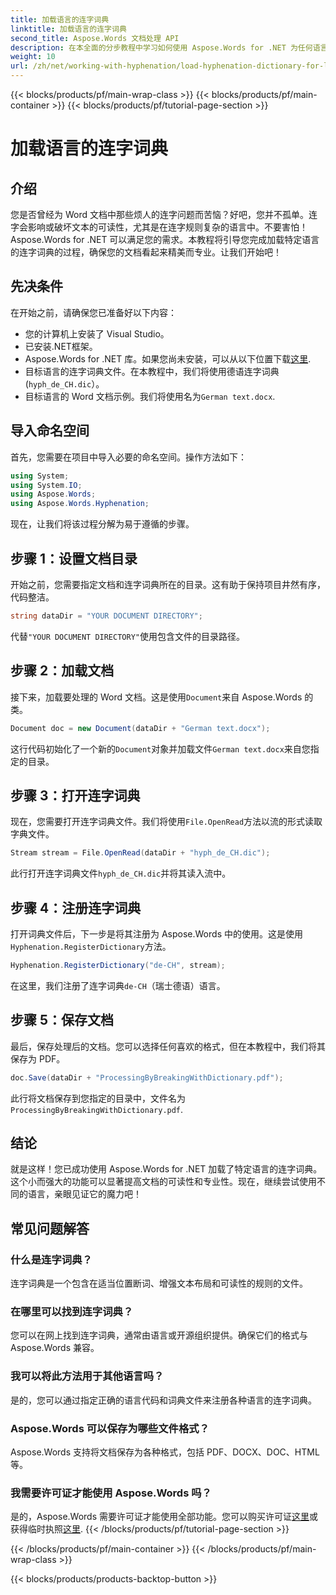 ```yaml
---
title: 加载语言的连字词典
linktitle: 加载语言的连字词典
second_title: Aspose.Words 文档处理 API
description: 在本全面的分步教程中学习如何使用 Aspose.Words for .NET 为任何语言加载连字词典。
weight: 10
url: /zh/net/working-with-hyphenation/load-hyphenation-dictionary-for-language/
---
```


{{< blocks/products/pf/main-wrap-class >}}
{{< blocks/products/pf/main-container >}}
{{< blocks/products/pf/tutorial-page-section >}}

# 加载语言的连字词典

## 介绍

您是否曾经为 Word 文档中那些烦人的连字问题而苦恼？好吧，您并不孤单。连字会影响或破坏文本的可读性，尤其是在连字规则复杂的语言中。不要害怕！Aspose.Words for .NET 可以满足您的需求。本教程将引导您完成加载特定语言的连字词典的过程，确保您的文档看起来精美而专业。让我们开始吧！

## 先决条件

在开始之前，请确保您已准备好以下内容：

- 您的计算机上安装了 Visual Studio。
- 已安装.NET框架。
-  Aspose.Words for .NET 库。如果您尚未安装，可以从以下位置下载[这里](https://releases.aspose.com/words/net/).
- 目标语言的连字词典文件。在本教程中，我们将使用德语连字词典 (`hyph_de_CH.dic`）。
- 目标语言的 Word 文档示例。我们将使用名为`German text.docx`.

## 导入命名空间

首先，您需要在项目中导入必要的命名空间。操作方法如下：

```csharp
using System;
using System.IO;
using Aspose.Words;
using Aspose.Words.Hyphenation;
```

现在，让我们将该过程分解为易于遵循的步骤。

## 步骤 1：设置文档目录

开始之前，您需要指定文档和连字词典所在的目录。这有助于保持项目井然有序，代码整洁。

```csharp
string dataDir = "YOUR DOCUMENT DIRECTORY";
```

代替`"YOUR DOCUMENT DIRECTORY"`使用包含文件的目录路径。

## 步骤 2：加载文档

接下来，加载要处理的 Word 文档。这是使用`Document`来自 Aspose.Words 的类。

```csharp
Document doc = new Document(dataDir + "German text.docx");
```

这行代码初始化了一个新的`Document`对象并加载文件`German text.docx`来自您指定的目录。

## 步骤 3：打开连字词典

现在，您需要打开连字词典文件。我们将使用`File.OpenRead`方法以流的形式读取字典文件。

```csharp
Stream stream = File.OpenRead(dataDir + "hyph_de_CH.dic");
```

此行打开连字词典文件`hyph_de_CH.dic`并将其读入流中。

## 步骤 4：注册连字词典

打开词典文件后，下一步是将其注册为 Aspose.Words 中的使用。这是使用`Hyphenation.RegisterDictionary`方法。

```csharp
Hyphenation.RegisterDictionary("de-CH", stream);
```

在这里，我们注册了连字词典`de-CH`（瑞士德语）语言。

## 步骤 5：保存文档

最后，保存处理后的文档。您可以选择任何喜欢的格式，但在本教程中，我们将其保存为 PDF。

```csharp
doc.Save(dataDir + "ProcessingByBreakingWithDictionary.pdf");
```

此行将文档保存到您指定的目录中，文件名为`ProcessingByBreakingWithDictionary.pdf`.

## 结论

就是这样！您已成功使用 Aspose.Words for .NET 加载了特定语言的连字词典。这个小而强大的功能可以显著提高文档的可读性和专业性。现在，继续尝试使用不同的语言，亲眼见证它的魔力吧！

## 常见问题解答

### 什么是连字词典？

连字词典是一个包含在适当位置断词、增强文本布局和可读性的规则的文件。

### 在哪里可以找到连字词典？

您可以在网上找到连字词典，通常由语言或开源组织提供。确保它们的格式与 Aspose.Words 兼容。

### 我可以将此方法用于其他语言吗？

是的，您可以通过指定正确的语言代码和词典文件来注册各种语言的连字词典。

### Aspose.Words 可以保存为哪些文件格式？

Aspose.Words 支持将文档保存为各种格式，包括 PDF、DOCX、DOC、HTML 等。

### 我需要许可证才能使用 Aspose.Words 吗？

是的，Aspose.Words 需要许可证才能使用全部功能。您可以购买许可证[这里](https://purchase.aspose.com/buy)或获得临时执照[这里](https://purchase.aspose.com/temporary-license/).
{{< /blocks/products/pf/tutorial-page-section >}}

{{< /blocks/products/pf/main-container >}}
{{< /blocks/products/pf/main-wrap-class >}}

{{< blocks/products/products-backtop-button >}}
